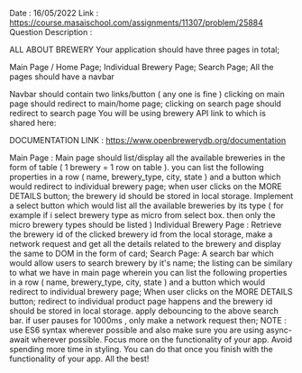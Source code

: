 Date : 16/05/2022
Link : https://course.masaischool.com/assignments/11307/problem/25884
Question Description : 

ALL ABOUT BREWERY
Your application should have three pages in total;

Main Page / Home Page;
Individual Brewery Page;
Search Page;
All the pages should have a navbar

Navbar should contain two links/button ( any one is fine )
clicking on main page should redirect to main/home page;
clicking on search page should redirect to search page
You will be using brewery API link to which is shared here:

DOCUMENTATION LINK : https://www.openbrewerydb.org/documentation

Main Page :
Main page should list/display all the available breweries in the form of table ( 1 brewery = 1 row on table ).
you can list the following properties in a row ( name, brewery_type, city, state ) and a button which would redirect to individual brewery page;
when user clicks on the MORE DETAILS button; the brewery id should be stored in local storage.
Implement a select button which would list all the available breweries by its type ( for example if i select brewery type as micro from select box. then only the micro brewery types should be listed )
Individual Brewery Page :
Retrieve the brewery id of the clicked brewery id from the local storage, make a network request and get all the details related to the brewery and display the same to DOM in the form of card;
Search Page:
A search bar which would allow users to search brewery by it's name;
the listing can be similary to what we have in main page wherein you can list the following properties in a row ( name, brewery_type, city, state ) and a button which would redirect to individual brewery page; When user clicks on the MORE DETAILS button; redirect to individual product page happens and the brewery id should be stored in local storage.
apply debouncing to the above search bar. if user pauses for 1000ms , only make a network request then;
NOTE : use ES6 syntax wherever possible and also make sure you are using async-await wherever possible. Focus more on the functionality of your app. Avoid spending more time in styling. You can do that once you finish with the functionality of your app. All the best!

